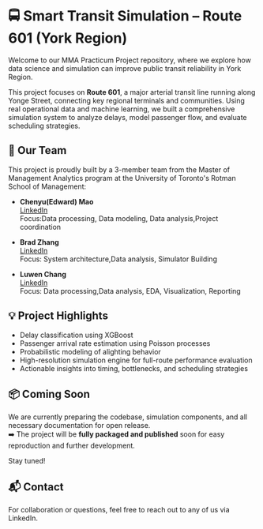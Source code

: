 # 🚍 Smart Transit Simulation – Route 601 (York Region)

Welcome to our MMA Practicum Project repository, where we explore how data science and simulation can improve public transit reliability in York Region.

This project focuses on **Route 601**, a major arterial transit line running along Yonge Street, connecting key regional terminals and communities. Using real operational data and machine learning, we built a comprehensive simulation system to analyze delays, model passenger flow, and evaluate scheduling strategies.

## 👥 Our Team

This project is proudly built by a 3-member team from the Master of Management Analytics program at the University of Toronto's Rotman School of Management:

- **Chenyu(Edward) Mao**  
  [LinkedIn](https://www.linkedin.com/in/mao-chenyu/)  
  Focus:Data processing, Data modeling, Data analysis,Project coordination

- **Brad Zhang**  
  [LinkedIn](https://www.linkedin.com/in/yuxiangbradzhang)  
  Focus: System architecture,Data analysis, Simulator Building

- **Luwen Chang**  
  [LinkedIn](https://www.linkedin.com/in/luwenc/)  
  Focus: Data processing,Data analysis, EDA, Visualization, Reporting

## 💡 Project Highlights

- Delay classification using XGBoost  
- Passenger arrival rate estimation using Poisson processes  
- Probabilistic modeling of alighting behavior  
- High-resolution simulation engine for full-route performance evaluation  
- Actionable insights into timing, bottlenecks, and scheduling strategies

## 📦 Coming Soon

We are currently preparing the codebase, simulation components, and all necessary documentation for open release.  
➡️ The project will be **fully packaged and published** soon for easy reproduction and further development.

Stay tuned!

## 📬 Contact

For collaboration or questions, feel free to reach out to any of us via LinkedIn.

